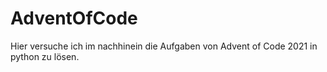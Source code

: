 # AdventOfCode

Hier versuche ich im nachhinein die Aufgaben von Advent of Code 2021 in python zu lösen. 
